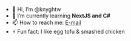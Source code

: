 - 👋 Hi, I’m @knyghtw
- 🌱 I’m currently learning **NextJS and C#**
- 📫 How to reach me: [E-mail](mailto:tmbwpva@protonmail.com)
- ⚡ Fun fact: I like egg tofu & smashed chicken

<!---
Slavouz/Slavouz is a ✨ special ✨ repository because its `README.md` (this file) appears on your GitHub profile.
You can click the Preview link to take a look at your changes.
--->
